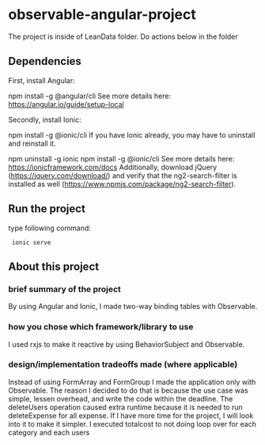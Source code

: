 # observable-angular-project
The project is inside of LeanData folder. Do actions below in the folder
## Dependencies
First, install Angular:

 npm install -g @angular/cli
See more details here: https://angular.io/guide/setup-local

Secondly, install Ionic:

 npm install -g @ionic/cli
If you have Ionic already, you may have to uninstall and reinstall it.

 npm uninstall -g ionic
 npm install -g @ionic/cli
See more details here: https://ionicframework.com/docs Additionally, download jQuery (https://jquery.com/download/) and verify that the ng2-search-filter is installed as well (https://www.npmjs.com/package/ng2-search-filter).

## Run the project
type following command:
```
 ionic serve
```

## About this project
### brief summary of the project
By using Angular and Ionic, I made two-way binding tables with Observable.
### how you chose which framework/library to use
I used rxjs to make it reactive by using BehaviorSubject and Observable.
### design/implementation tradeoffs made (where applicable)
Instead of using FormArray and FormGroup I made the application only with Observable. The reason I decided to do that is because the use case was simple, lessen overhead, and write the code within the deadline. The deleteUsers operation caused extra runtime because it is needed to run deleteExpense for all expense. If I have more time for the project, I will look into it to make it simpler. I executed totalcost to not doing loop over for each category and each users
